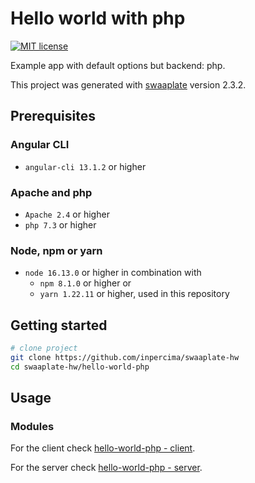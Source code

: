 # Hello world with php

[![MIT license](https://img.shields.io/badge/license-MIT-blue.svg)](./LICENSE.md)

Example app with default options but backend: php.

This project was generated with [swaaplate](https://github.com/inpercima/swaaplate) version 2.3.2.

## Prerequisites

### Angular CLI

* `angular-cli 13.1.2` or higher

### Apache and php

* `Apache 2.4` or higher
* `php 7.3` or higher

### Node, npm or yarn

* `node 16.13.0` or higher in combination with
  * `npm 8.1.0` or higher or
  * `yarn 1.22.11` or higher, used in this repository

## Getting started

```bash
# clone project
git clone https://github.com/inpercima/swaaplate-hw
cd swaaplate-hw/hello-world-php
```

## Usage

### Modules

For the client check [hello-world-php - client](./client).

For the server check [hello-world-php - server](./server).
